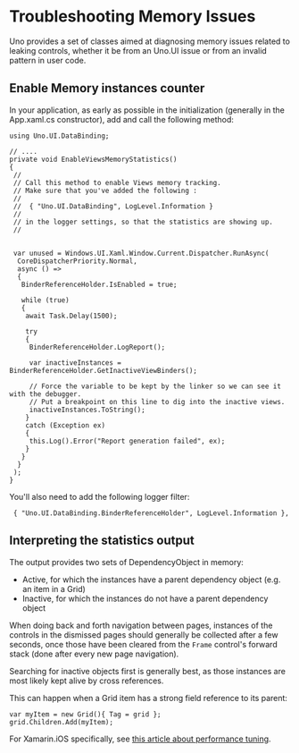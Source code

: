 # Troubleshooting Memory Issues

Uno provides a set of classes aimed at diagnosing memory issues related to leaking controls, whether it be from
an Uno.UI issue or from an invalid pattern in user code.

## Enable Memory instances counter

In your application, as early as possible in the initialization (generally in the App.xaml.cs
constructor), add and call the following method:

```
using Uno.UI.DataBinding;

// ....
private void EnableViewsMemoryStatistics()
{
 //
 // Call this method to enable Views memory tracking.
 // Make sure that you've added the following :
 //
 //  { "Uno.UI.DataBinding", LogLevel.Information }
 //
 // in the logger settings, so that the statistics are showing up.
 //


 var unused = Windows.UI.Xaml.Window.Current.Dispatcher.RunAsync(
  CoreDispatcherPriority.Normal,
  async () =>
  {
   BinderReferenceHolder.IsEnabled = true;

   while (true)
   {
    await Task.Delay(1500);

    try
    {
     BinderReferenceHolder.LogReport();

     var inactiveInstances = BinderReferenceHolder.GetInactiveViewBinders();

     // Force the variable to be kept by the linker so we can see it with the debugger.
     // Put a breakpoint on this line to dig into the inactive views.
     inactiveInstances.ToString();
    }
    catch (Exception ex)
    {
     this.Log().Error("Report generation failed", ex);
    }
   }
  }
 );
}
```

You'll also need to add the following logger filter:

```
 { "Uno.UI.DataBinding.BinderReferenceHolder", LogLevel.Information },
```

## Interpreting the statistics output

The output provides two sets of DependencyObject in memory:

- Active, for which the instances have a parent dependency object (e.g. an item in a Grid)
- Inactive, for which the instances do not have a parent dependency object

When doing back and forth navigation between pages, instances of the controls in the dismissed pages should
generally be collected after a few seconds, once those have been cleared from the `Frame` control's forward
stack (done after every new page navigation).

Searching for inactive objects first is generally best, as those instances are most likely kept alive by
cross references.

This can happen when a Grid item has a strong field reference to its parent:

```
var myItem = new Grid(){ Tag = grid };
grid.Children.Add(myItem);
```

For Xamarin.iOS specifically, see [this article about performance tuning](https://docs.microsoft.com/en-us/xamarin/ios/deploy-test/performance).
